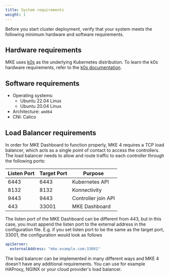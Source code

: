 ```yaml
---
title: System requirements
weight: 1
---
```


Before you start cluster deployment, verify that your system meets the following minimum hardware
and software requirements.

## Hardware requirements

MKE uses [k0s](https://k0sproject.io/) as the underlying Kubernetes
distribution. To learn the k0s hardware requirements, refer to the [k0s
documentation](https://docs.k0sproject.io/v1.29.4+k0s.0/system-requirements/).

## Software requirements

- Operating systems:
  - Ubuntu 22.04 Linux
  - Ubuntu 20.04 Linux
- Architecture: `amd64`
- CNI: Calico

## Load Balancer requirements

In order for MKE Dashboard to function properly, MKE 4 requires a TCP load balancer,
which acts as a single point of contact to access the controllers.
The load balancer needs to allow and route traffic to each controller through the following ports:

| Listen Port | Target Port | Purpose             |
|-------------|-------------|---------------------|
| 6443        | 6443        | Kubernetes API      |
| 8132        | 8132        | Konnectivity        |
| 9443        | 9443        | Controller join API |
| 443         | 33001       | MKE Dashboard       |

The listen port of the MKE Dashboard can be different from 443, but in this case, you must append the listen port
to the external address in the configuration file. E.g. if you set listen port to be the same as the target port, 33001,
the configuration would look as follows

```yaml
apiServer:
  externalAddress: "mke.example.com:33001"
```

The load balancer can be implemented in many different ways and MKE 4 doesn't have any additional requirements.
You can use for example HAProxy, NGINX or your cloud provider's load balancer.
